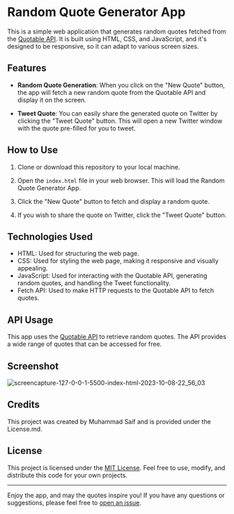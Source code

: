 # Random Quote Generator App

This is a simple web application that generates random quotes fetched from the [Quotable API](https://quotable.io/). It is built using HTML, CSS, and JavaScript, and it's designed to be responsive, so it can adapt to various screen sizes.

## Features

- **Random Quote Generation**: When you click on the "New Quote" button, the app will fetch a new random quote from the Quotable API and display it on the screen.

- **Tweet Quote**: You can easily share the generated quote on Twitter by clicking the "Tweet Quote" button. This will open a new Twitter window with the quote pre-filled for you to tweet.

## How to Use

1. Clone or download this repository to your local machine.

2. Open the `index.html` file in your web browser. This will load the Random Quote Generator App.

3. Click the "New Quote" button to fetch and display a random quote.

4. If you wish to share the quote on Twitter, click the "Tweet Quote" button.

## Technologies Used

- HTML: Used for structuring the web page.
- CSS: Used for styling the web page, making it responsive and visually appealing.
- JavaScript: Used for interacting with the Quotable API, generating random quotes, and handling the Tweet functionality.
- Fetch API: Used to make HTTP requests to the Quotable API to fetch quotes.

## API Usage

This app uses the [Quotable API](https://quotable.io/) to retrieve random quotes. The API provides a wide range of quotes that can be accessed for free.

## Screenshot

![screencapture-127-0-0-1-5500-index-html-2023-10-08-22_56_03](https://github.com/saifiimuhammad/Random-Qoute-Generator-App/assets/99310347/6273373c-1f84-456d-a018-e295de8a3f22)

## Credits

This project was created by Muhammad Saif and is provided under the License.md.

## License

This project is licensed under the [MIT License](LICENSE.md). Feel free to use, modify, and distribute this code for your own projects.

---

Enjoy the app, and may the quotes inspire you! If you have any questions or suggestions, please feel free to [open an issue](https://github.com/saifiimuhammad/random-quote-generator-app/issues).
